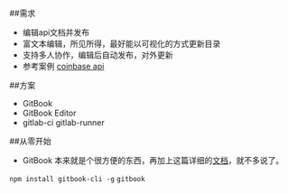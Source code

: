 ##需求
* 编辑api文档并发布
* 富文本编辑，所见所得，最好能以可视化的方式更新目录
* 支持多人协作，编辑后自动发布，对外更新
* 参考案例 [coinbase api](https://docs.pro.coinbase.com/#creating-a-request)

##方案
* GitBook
* GitBook Editor
* gitlab-ci gitlab-runner

##从零开始
* GitBook
本来就是个很方便的东西，再加上这篇详细的[文档](http://gitbook.zhangjikai.com/bookjson.html)，就不多说了。

`npm install gitbook-cli -g`
`gitbook`
